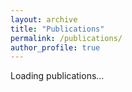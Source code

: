 ```yaml
---
layout: archive
title: "Publications"
permalink: /publications/
author_profile: true
---
```


<!---
{% if author.googlescholar %}
  You can also find my articles on <u><a href="{{author.googlescholar}}">my Google Scholar profile</a>.</u>
{% endif %}

{% include base_path %}

{% for post in site.publications reversed %}
  {% include archive-single.html %}
{% endfor %}

--->

<!-- This div is a placeholder which will contain the publications -->
<div id="pubszone">
  Loading publications...
</div>
<!-- Function which will handle the content received through JSONP -->
<script type='text/javascript'>
//<![CDATA[
    function mycallback(ad_content) {
    	document.getElementById('pubszone').innerHTML = ad_content.html;
    }
//]]>
</script>
<!-- Load of the remote JS which will call the callback function -->
<script src="https://www.csauthors.net/matthias-lindemann/embed/bib.js?callback=mycallback"></script>

